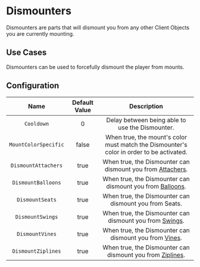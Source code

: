 # Dismounters

Dismounters are parts that will dismount you from any other Client Objects you are currently mounting.

## Use Cases
Dismounters can be used to forcefully dismount the player from mounts.

## Configuration
| Name | Default Value | Description
|:-----:|:-----:|:-----:
| `Cooldown` | 0 | Delay between being able to use the Dismounter.
| `MountColorSpecific` | false | When true, the mount's color must match the Dismounter's color in order to be activated.
| `DismountAttachers` | true | When true, the Dismounter can dismount you from [Attachers](attachers.md).
| `DismountBalloons` | true | When true, the Dismounter can dismount you from [Balloons](balloons.md).
| `DismountSeats` | true | When true, the Dismounter can dismount you from Seats.
| `DismountSwings` | true | When true, the Dismounter can dismount you from [Swings](swings.md).
| `DismountVines` | true | When true, the Dismounter can dismount you from [Vines](vines.md).
| `DismountZiplines` | true | When true, the Dismounter can dismount you from [Ziplines](ziplines.md).